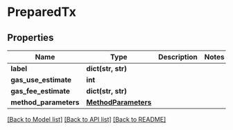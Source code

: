 # PreparedTx

## Properties
Name | Type | Description | Notes
------------ | ------------- | ------------- | -------------
**label** | **dict(str, str)** |  | 
**gas_use_estimate** | **int** |  | 
**gas_fee_estimate** | **dict(str, str)** |  | 
**method_parameters** | [**MethodParameters**](MethodParameters.md) |  | 

[[Back to Model list]](../README.md#documentation-for-models) [[Back to API list]](../README.md#documentation-for-api-endpoints) [[Back to README]](../README.md)


